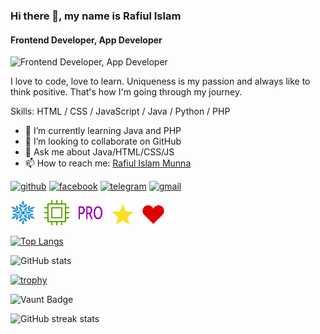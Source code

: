 ### Hi there 👋, my name is Rafiul Islam
#### Frontend Developer, App Developer
![Frontend Developer, App Developer](https://scontent.fdac22-2.fna.fbcdn.net/v/t39.30808-6/439676832_1519403308934047_1908061086608118628_n.jpg?_nc_cat=109&ccb=1-7&_nc_sid=a5f93a&_nc_eui2=AeH322B3MBpZcBeFvRIV-gLz5135yDL0CLznXfnIMvQIvBepykAv9mvyajzP5Y4cCf9pVgWXDxAmBgmr1Oau142b&_nc_ohc=gEsVMgC72gAQ7kNvgH6D7i2&_nc_ht=scontent.fdac22-2.fna&_nc_gid=AF4AXRQP3wmyCMXGocSmcAV&oh=00_AYAb4JXh5jwDBVr-5fMfzM0YMuv83qcWmDWAZ5Q56na_VQ&oe=66F44C87)

I love to code, love to learn. Uniqueness is my passion and always like to think positive. That's how I'm going through my journey.

Skills: HTML / CSS / JavaScript / Java / Python / PHP

- 🌱 I’m currently learning Java and PHP 
- 👯 I’m looking to collaborate on GitHub 
- 💬 Ask me about Java/HTML/CSS/JS 
- 📫 How to reach me: [Rafiul Islam Munna](https://www.facebook.com/chhuyethakaroddur) 


[<img src='https://cdn.jsdelivr.net/npm/simple-icons@3.0.1/icons/github.svg' alt='github' height='40'>](https://github.com/rafiul-islam81)  [<img src='https://cdn.jsdelivr.net/npm/simple-icons@3.0.1/icons/facebook.svg' alt='facebook' height='40'>](https://www.facebook.com/chuuyethakaroddur)  [<img src='https://cdn.jsdelivr.net/npm/simple-icons@3.0.1/icons/telegram.svg' alt='telegram' height='40'>](https://t.me/rafiulislam749)  [<img src='https://cdn.jsdelivr.net/npm/simple-icons@3.0.1/icons/gmail.svg' alt='gmail' height='40'>](rafiul6937@gmail.com)  

<a href='https://archiveprogram.github.com/'><img src='https://raw.githubusercontent.com/acervenky/animated-github-badges/master/assets/acbadge.gif' width='40' height='40'></a> <a href='https://docs.github.com/en/developers'><img src='https://raw.githubusercontent.com/acervenky/animated-github-badges/master/assets/devbadge.gif' width='40' height='40'></a> <a href='https://github.com/pricing'><img src='https://raw.githubusercontent.com/acervenky/animated-github-badges/master/assets/pro.gif' width='40' height='40'></a> <a href='https://stars.github.com/'><img src='https://raw.githubusercontent.com/acervenky/animated-github-badges/master/assets/starbadge.gif' width='35' height='35'></a> <a href='https://docs.github.com/en/github/supporting-the-open-source-community-with-github-sponsors'><img src='https://raw.githubusercontent.com/acervenky/animated-github-badges/master/assets/sponsorbadge.gif' width='35' height='35'></a> 



[![Top Langs](https://github-readme-stats.vercel.app/api/top-langs/?username=rafiul-islam81)](https://github.com/anuraghazra/github-readme-stats)

![GitHub stats](https://github-readme-stats.vercel.app/api?username=rafiul-islam81&show_icons=true)  

[![trophy](https://github-profile-trophy.vercel.app/?username=rafiul-islam81)](https://github.com/ryo-ma/github-profile-trophy)

![Vaunt Badge](https://api.vaunt.dev/v1/github/entities/rafiul-islam81/contributions?format=svg&private=false)  

![GitHub streak stats](https://streak-stats.demolab.com/?user=rafiul-islam81)  

